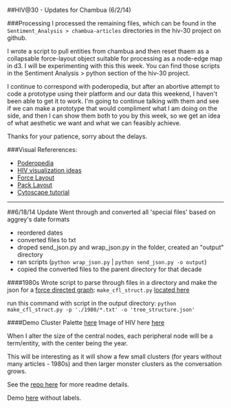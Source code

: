 ##HIV@30 - Updates for Chambua (6/2/14)

###Processing
I processed the remaining files, which can be found in the `Sentiment_Analysis > chambua-articles` directories in the hiv-30 project on github.

I wrote a script to pull entities from chambua and then reset thaem as a collapsable force-layout object suitable for processing as a node-edge map in d3. I will be experimenting with this this week. You can find those scripts in the Sentiment Analysis > python section of the hiv-30 project.

I continue to correspond with poderopedia, but after an abortive attempt to code a prototype using their platform and our data this weekend, I haven't been able to get it to work. I'm going to continue talking with them and see if we can make a prototype that would compliment what I am doing on the side, and then I can show them both to you by this week, so we get an idea of what aesthetic we want and what we can feasibly achieve.

Thanks for your patience, sorry about the delays.

###Visual Refererences:
* [Poderopedia](http://poderopedia.github.io/panama-network/docs/)
* [HIV visualization ideas](http://www.broadinstitute.org/annotation/viral/HIVPublic/)
* [Force Layout](http://bl.ocks.org/mbostock/1062288)
* [Pack Layout]()
* [Cytoscape tutorial](http://cytoscapeweb.cytoscape.org/tutorial)


------
##6/18/14 Update
Went through and converted all 'special files' based on aggrey's date formats
* reordered dates
* converted files to txt
* droped send_json.py and wrap_json.py in the folder, created an "output" directory
* ran scripts (`python wrap_json.py` | `python send_json.py -o output`)
* copied the converted files to the parent directory for that decade

####1980s
Wrote script to parse through files in a directory and make the json for a [force directed graph](http://bl.ocks.org/mbostock/1062288):
`make_cfl_struct.py`
[located here](https://github.com/internews-ke/hiv-30/blob/master/Sentiment_Analysis/python/make_cfl_struct.py)

run this command with script in the output directory:
`python make_cfl_struct.py -p './1980/*.txt' -o 'tree_structure.json'`

####Demo Cluster
Palette [here](http://www.degraeve.com/color-palette/index.php?q=http://forcollegeandcommunity.files.wordpress.com/2012/08/hiv-virus.jpg,1A0B207547A19F5F819F63D3CD82B5,1E012B761ACEBF3F83A32CFFF25DC2)
Image of HIV here [here](http://forcollegeandcommunity.files.wordpress.com/2012/08/hiv-virus.jpg)

When I alter the size of the central nodes, each peripheral node will be a term/entity, with the center being the year. 

This will be interesting as it will show a few small clusters (for years without many articles - 1980s) and then larger monster clusters as the conversation grows. 

See the [repo here](https://github.com/auremoser/hiv-30_cluster) for more readme details. 

Demo [here](http://auremoser.github.io/hiv-30_cluster/) without labels.